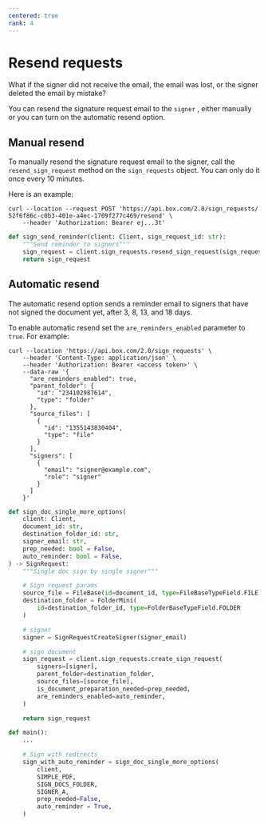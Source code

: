 ```yaml
---
centered: true
rank: 4
---
```


# Resend requests

What if the signer did not receive the email, the email was lost, or the
signer deleted the email by mistake?

You can resend the signature request email to the `signer` , either manually or
you can turn on the automatic resend option.

## Manual resend

To manually resend the signature request email to the signer, call the
`resend_sign_request` method on the `sign_requests` object. You can only do it
once every 10 minutes.

Here is an example:

<Tabs>
<Tab title='cURL'>

```curl
curl --location --request POST 'https://api.box.com/2.0/sign_requests/
52f6f86c-c0b3-401e-a4ec-1709f277c469/resend' \
    --header 'Authorization: Bearer ej...3t'
```

</Tab>
<Tab title='Python Gen SDK'>

```python
def sign_send_reminder(client: Client, sign_request_id: str):
    """Send reminder to signers"""
    sign_request = client.sign_requests.resend_sign_request(sign_request_id)
    return sign_request
```

</Tab>
</Tabs>

## Automatic resend

The automatic resend option sends a reminder email to signers that have
not signed the document yet, after 3, 8, 13, and 18 days.

To enable automatic resend set the `are_reminders_enabled` parameter to `true`.
For example:

<Tabs>
<Tab title='cURL'>

```curl
curl --location 'https://api.box.com/2.0/sign_requests' \
    --header 'Content-Type: application/json' \
    --header 'Authorization: Bearer <access token>' \
    --data-raw '{
      "are_reminders_enabled": true,
      "parent_folder": {
        "id": "234102987614",
        "type": "folder"
      },
      "source_files": [
        {
          "id": "1355143830404",
          "type": "file"
        }
      ],
      "signers": [
        {
          "email": "signer@example.com",
          "role": "signer"
        }
      ]
    }'
```

</Tab>
<Tab title='Python Gen SDK'>

```python
def sign_doc_single_more_options(
    client: Client,
    document_id: str,
    destination_folder_id: str,
    signer_email: str,
    prep_needed: bool = False,
    auto_reminder: bool = False,
) -> SignRequest:
    """Single doc sign by single signer"""

    # Sign request params
    source_file = FileBase(id=document_id, type=FileBaseTypeField.FILE)
    destination_folder = FolderMini(
        id=destination_folder_id, type=FolderBaseTypeField.FOLDER
    )

    # signer
    signer = SignRequestCreateSigner(signer_email)

    # sign document
    sign_request = client.sign_requests.create_sign_request(
        signers=[signer],
        parent_folder=destination_folder,
        source_files=[source_file],
        is_document_preparation_needed=prep_needed,
        are_reminders_enabled=auto_reminder,
    )

    return sign_request

def main():
    ...

    # Sign with redirects
    sign_with_auto_reminder = sign_doc_single_more_options(
        client,
        SIMPLE_PDF,
        SIGN_DOCS_FOLDER,
        SIGNER_A,
        prep_needed=False,
        auto_reminder = True,
    )
```

</Tab>
</Tabs>
